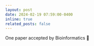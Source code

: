```yaml
---
layout: post
date: 2024-02-19 07:59:00-0400
inline: true
related_posts: false
---
```


One paper accepted by Bioinformatics :dna:
